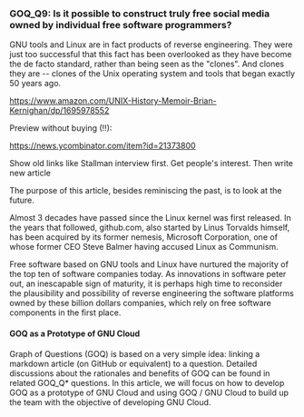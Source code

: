 ### GOQ_Q9: Is it possible to construct truly free social media owned by individual free software programmers?



GNU tools and Linux are in fact products of reverse engineering. They were just too successful that this fact has been overlooked as they have become the de facto standard, rather than being seen as the "clones". And clones they are -- clones of the Unix operating system and tools that began exactly 50 years ago.

https://www.amazon.com/UNIX-History-Memoir-Brian-Kernighan/dp/1695978552

Preview without buying (!!):

https://news.ycombinator.com/item?id=21373800

Show old links like Stallman interview first. Get people's interest. Then write new article

The purpose of this article, besides reminiscing the past, is to look at the future.

Almost 3 decades have passed since the Linux kernel was first released. In the years that followed, github.com, also started by Linus Torvalds himself, has been acquired by its former nemesis, Microsoft Corporation, one of whose former CEO Steve Balmer having accused Linux as Communism.

Free software based on GNU tools and Linux have nurtured the majority of the top ten of software companies today. As innovations in software peter out, an inescapable sign of maturity, it is perhaps high time to reconsider the plausibility and possibility of reverse engineering the software platforms owned by these billion dollars companies, which rely on free software components in the first place.


#### GOQ as a Prototype of GNU Cloud

Graph of Questions (GOQ) is based on a very simple idea: linking a markdown article (on GitHub or equivalent) to a question. Detailed discussions about the rationales and benefits of GOQ can be found in related GOQ_Q* questions. In this article, we will focus on how to develop GOQ as a prototype of GNU Cloud and using GOQ / GNU Cloud to build up the team with the objective of developing GNU Cloud.
